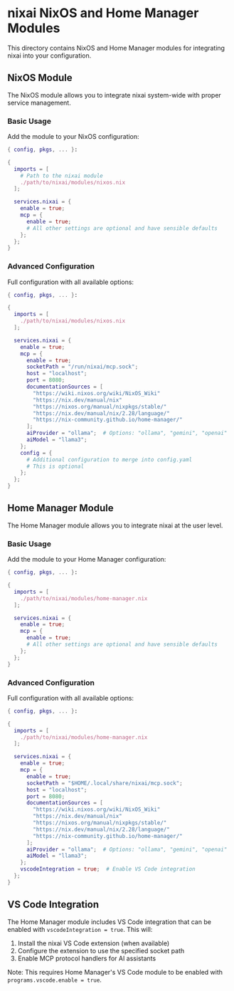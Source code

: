 # nixai NixOS and Home Manager Modules

This directory contains NixOS and Home Manager modules for integrating nixai into your configuration.

## NixOS Module

The NixOS module allows you to integrate nixai system-wide with proper service management.

### Basic Usage

Add the module to your NixOS configuration:

```nix
{ config, pkgs, ... }:

{
  imports = [ 
    # Path to the nixai module
    ./path/to/nixai/modules/nixos.nix
  ];

  services.nixai = {
    enable = true;
    mcp = {
      enable = true;
      # All other settings are optional and have sensible defaults
    };
  };
}
```

### Advanced Configuration

Full configuration with all available options:

```nix
{ config, pkgs, ... }:

{
  imports = [ 
    ./path/to/nixai/modules/nixos.nix
  ];

  services.nixai = {
    enable = true;
    mcp = {
      enable = true;
      socketPath = "/run/nixai/mcp.sock";
      host = "localhost";
      port = 8080;
      documentationSources = [
        "https://wiki.nixos.org/wiki/NixOS_Wiki"
        "https://nix.dev/manual/nix"
        "https://nixos.org/manual/nixpkgs/stable/"
        "https://nix.dev/manual/nix/2.28/language/"
        "https://nix-community.github.io/home-manager/"
      ];
      aiProvider = "ollama";  # Options: "ollama", "gemini", "openai"
      aiModel = "llama3";
    };
    config = {
      # Additional configuration to merge into config.yaml
      # This is optional
    };
  };
}
```

## Home Manager Module

The Home Manager module allows you to integrate nixai at the user level.

### Basic Usage

Add the module to your Home Manager configuration:

```nix
{ config, pkgs, ... }:

{
  imports = [ 
    ./path/to/nixai/modules/home-manager.nix
  ];

  services.nixai = {
    enable = true;
    mcp = {
      enable = true;
      # All other settings are optional and have sensible defaults
    };
  };
}
```

### Advanced Configuration

Full configuration with all available options:

```nix
{ config, pkgs, ... }:

{
  imports = [ 
    ./path/to/nixai/modules/home-manager.nix
  ];

  services.nixai = {
    enable = true;
    mcp = {
      enable = true;
      socketPath = "$HOME/.local/share/nixai/mcp.sock";
      host = "localhost";
      port = 8080;
      documentationSources = [
        "https://wiki.nixos.org/wiki/NixOS_Wiki"
        "https://nix.dev/manual/nix"
        "https://nixos.org/manual/nixpkgs/stable/"
        "https://nix.dev/manual/nix/2.28/language/"
        "https://nix-community.github.io/home-manager/"
      ];
      aiProvider = "ollama";  # Options: "ollama", "gemini", "openai"
      aiModel = "llama3";
    };
    vscodeIntegration = true;  # Enable VS Code integration
  };
}
```

## VS Code Integration

The Home Manager module includes VS Code integration that can be enabled with `vscodeIntegration = true`. This will:

1. Install the nixai VS Code extension (when available)
2. Configure the extension to use the specified socket path
3. Enable MCP protocol handlers for AI assistants

Note: This requires Home Manager's VS Code module to be enabled with `programs.vscode.enable = true`.
